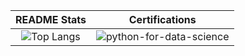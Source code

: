 README Stats            |  Certifications
:-------------------------:|:-------------------------:
![Top Langs](https://github-readme-stats.vercel.app/api/top-langs/?username=JeffreyLaederach&layout=compact&langs_count=10&theme=transparent)  |  ![python-for-data-science](https://github.com/user-attachments/assets/30f71d04-1b53-4caa-9b03-8f2b0d6291ae)
